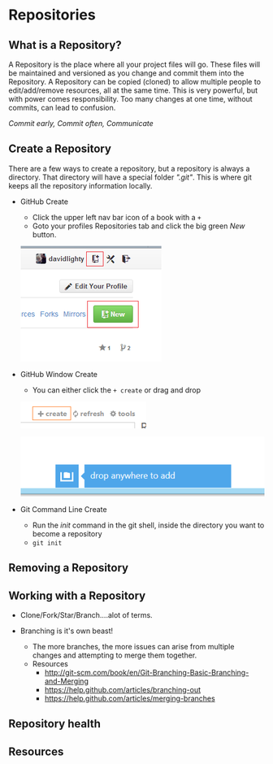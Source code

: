 Repositories
============

What is a Repository?
---------------------
A Repository is the place where all your project files will go.  These files will be maintained and versioned as you change and commit them into the Repository.  A Repository can be copied (cloned) to allow multiple people to edit/add/remove resources, all at the same time.  This is very powerful, but with power comes responsibility.  Too many changes at one time, without commits, can lead to confusion.

_Commit early, Commit often, Communicate_


Create a Repository
-------------------

There are a few ways to create a repository, but a repository is always a directory.  That directory will have a special folder _".git"_.  This is where git keeps all the repository information locally.

* GitHub Create
	* Click the upper left nav bar icon of a book with a ```+```
	* Goto your profiles Repositories tab and click the big green _New_ button.

	![alt text][GitHubRepoCreate]

* GitHub Window Create
	* You can either click the ```+ create``` or drag and drop

	![alt text][GitHubWindowsRepoCreate]
	
	![alt text][GitHubWindowsRepoCreateDragDrop]

* Git Command Line Create
	* Run the _init_ command in the git shell, inside the directory you want to become a repository
	* ``` git init ```


Removing a Repository
---------------------


Working with a Repository
-------------------------

* Clone/Fork/Star/Branch....alot of terms.


* Branching is it's own beast!
	* The more branches, the more issues can arise from multiple changes and attempting to merge them together.
	* Resources
		* http://git-scm.com/book/en/Git-Branching-Basic-Branching-and-Merging
		* https://help.github.com/articles/branching-out
		* https://help.github.com/articles/merging-branches


Repository health
-----------------






Resources
---------







[GitHubRepoCreate]: images/GitHubRepoCreate.png "Web Create @GitHub"
[GitHubWindowsRepoCreate]: images/GitHubWindowsCreate.png "GUI Create @GitHubWindows"
[GitHubWindowsRepoCreateDragDrop]: images/GitHubRepoCreateDragDrop.png "GUI Drag Drop Create @GitHubWindows"